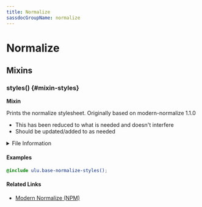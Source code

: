 ```yaml
---
title: Normalize
sassdocGroupName: normalize
---
```



# Normalize





## Mixins




<div class="sassdoc-item-header">

###  styles() {#mixin-styles}

  <div class="sassdoc-item-header__labels">
    <span class="tag tag--primary"><strong>Mixin</strong></span>
  </div>

</div>

  

Prints the normalize stylesheet. Originally based on modern-normalize 1.1.0
- This has been reduced to what is needed and doesn't interfere
- Should be updated/added to as needed
    
    


<details>
  <summary>File Information</summary>
  
- **File:** _normalize.scss
- **Group:** normalize
- **Type:** mixin
- **Lines (comments):** 9-14
- **Lines (code):** 16-198

</details>

    

#### Examples

      


``` scss
@include ulu.base-normalize-styles();
```
  

      

#### Related Links

- [Modern Normalize (NPM)](https://www.npmjs.com/package/modern-normalize)

    
  
  